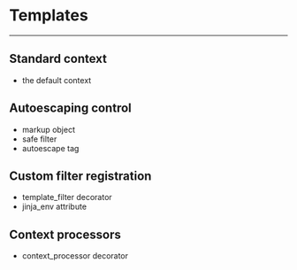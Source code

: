 <!-- bg=white fg=black -->

# Templates

---

## Standard context

- the default context

## Autoescaping control

- markup object
- safe filter
- autoescape tag

## Custom filter registration

- template_filter decorator
- jinja_env attribute

## Context processors

- context_processor decorator
